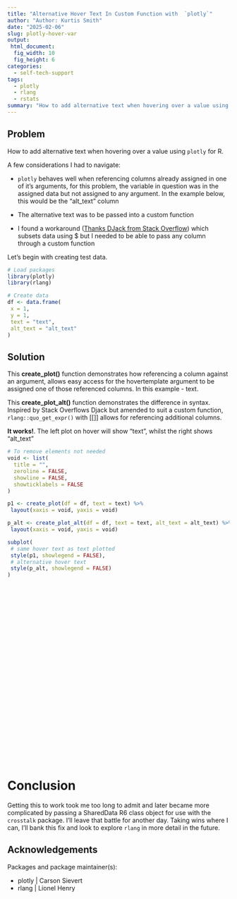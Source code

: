 ```yaml
---
title: "Alternative Hover Text In Custom Function with  `plotly`"
author: "Author: Kurtis Smith"
date: "2025-02-06"
slug: plotly-hover-var
output: 
 html_document:
  fig_width: 10
  fig_height: 6
categories:
  - self-tech-support
tags:
  - plotly
  - rlang
  - rstats
summary: "How to add alternative text when hovering over a value using `plotly` for R."
---
```


<script src="{{< blogdown/postref >}}index_files/htmlwidgets/htmlwidgets.js"></script>
<script src="{{< blogdown/postref >}}index_files/plotly-binding/plotly.js"></script>
<script src="{{< blogdown/postref >}}index_files/typedarray/typedarray.min.js"></script>
<script src="{{< blogdown/postref >}}index_files/jquery/jquery.min.js"></script>
<link href="{{< blogdown/postref >}}index_files/crosstalk/css/crosstalk.min.css" rel="stylesheet" />
<script src="{{< blogdown/postref >}}index_files/crosstalk/js/crosstalk.min.js"></script>
<link href="{{< blogdown/postref >}}index_files/plotly-htmlwidgets-css/plotly-htmlwidgets.css" rel="stylesheet" />
<script src="{{< blogdown/postref >}}index_files/plotly-main/plotly-latest.min.js"></script>

## Problem

How to add alternative text when hovering over a value using `plotly` for R.

A few considerations I had to navigate:

- `plotly` behaves well when referencing columns already assigned in one of it’s arguments, for this problem, the variable in question was in the assigned data but not assigned to any argument. In the example below, this would be the “alt_text” column

- The alternative text was to be passed into a custom function

- I found a workaround ([Thanks DJack from Stack Overflow](https://stackoverflow.com/posts/49902288/revisions)) which subsets data using \$ but I needed to be able to pass any column through a custom function

Let’s begin with creating test data.

``` r
# Load packages
library(plotly)
library(rlang)

# Create data
df <- data.frame(
 x = 1,
 y = 1,
 text = "text",
 alt_text = "alt_text"
)
```

## Solution

This **create_plot()** function demonstrates how referencing a column against an argument, allows easy access for the hovertemplate argument to be assigned one of those referenced columns. In this example - text.

This **create_plot_alt()** function demonstrates the difference in syntax. Inspired by Stack Overflows Djack but amended to suit a custom function, `rlang::quo_get_expr()` with \[\[\]\] allows for referencing additional columns.

**It works!**. The left plot on hover will show “text”, whilst the right shows “alt_text”

``` r
# To remove elements not needed
void <- list(
  title = "",
  zeroline = FALSE,
  showline = FALSE,
  showticklabels = FALSE
)

p1 <- create_plot(df = df, text = text) %>% 
 layout(xaxis = void, yaxis = void)

p_alt <- create_plot_alt(df = df, text = text, alt_text = alt_text) %>% 
 layout(xaxis = void, yaxis = void)

subplot(
 # same hover text as text plotted
 style(p1, showlegend = FALSE),
 # alternative hover text
 style(p_alt, showlegend = FALSE) 
)
```

<div id="htmlwidget-1" style="width:700px;height:400px;" class="plotly html-widget"></div>
<script type="application/json" data-for="htmlwidget-1">{"x":{"data":[{"x":[1],"y":[1],"mode":"text+marker","text":"text","hovertemplate":"text","textfont":{"size":50,"color":"#b44046"},"type":"scatter","marker":{"color":"rgba(31,119,180,1)","line":{"color":"rgba(31,119,180,1)"}},"error_y":{"color":"rgba(31,119,180,1)"},"error_x":{"color":"rgba(31,119,180,1)"},"line":{"color":"rgba(31,119,180,1)"},"xaxis":"x","yaxis":"y","frame":null,"showlegend":false},{"x":[1],"y":[1],"mode":"text+marker","text":"text","textfont":{"size":50,"color":"#57a2a4"},"hovertemplate":"alt_text","type":"scatter","marker":{"color":"rgba(255,127,14,1)","line":{"color":"rgba(255,127,14,1)"}},"error_y":{"color":"rgba(255,127,14,1)"},"error_x":{"color":"rgba(255,127,14,1)"},"line":{"color":"rgba(255,127,14,1)"},"xaxis":"x2","yaxis":"y2","frame":null,"showlegend":false}],"layout":{"xaxis":{"domain":[0,0.47999999999999998],"automargin":true,"zeroline":false,"showline":false,"showticklabels":false,"anchor":"y"},"xaxis2":{"domain":[0.52000000000000002,1],"automargin":true,"zeroline":false,"showline":false,"showticklabels":false,"anchor":"y2"},"yaxis2":{"domain":[0,1],"automargin":true,"zeroline":false,"showline":false,"showticklabels":false,"anchor":"x2"},"yaxis":{"domain":[0,1],"automargin":true,"zeroline":false,"showline":false,"showticklabels":false,"anchor":"x"},"annotations":[],"shapes":[],"images":[],"width":700,"height":400,"margin":{"b":40,"l":60,"t":25,"r":10},"hovermode":"closest","showlegend":false},"attrs":{"1b8473d4307a":{"x":{},"y":{},"mode":"text+marker","text":{},"hovertemplate":{},"textfont":{"size":50,"color":"#b44046"},"alpha_stroke":1,"sizes":[10,100],"spans":[1,20],"type":"scatter"},"1b8478365827":{"x":{},"y":{},"mode":"text+marker","text":{},"textfont":{"size":50,"color":"#57a2a4"},"hovertemplate":"alt_text","alpha_stroke":1,"sizes":[10,100],"spans":[1,20],"type":"scatter"}},"source":"A","config":{"modeBarButtonsToAdd":["hoverclosest","hovercompare"],"showSendToCloud":false},"highlight":{"on":"plotly_click","persistent":false,"dynamic":false,"selectize":false,"opacityDim":0.20000000000000001,"selected":{"opacity":1},"debounce":0},"subplot":true,"shinyEvents":["plotly_hover","plotly_click","plotly_selected","plotly_relayout","plotly_brushed","plotly_brushing","plotly_clickannotation","plotly_doubleclick","plotly_deselect","plotly_afterplot","plotly_sunburstclick"],"base_url":"https://plot.ly"},"evals":[],"jsHooks":[]}</script>

# Conclusion

Getting this to work took me too long to admit and later became more complicated by passing a SharedData R6 class object for use with the `crosstalk` package. I’ll leave that battle for another day. Taking wins where I can, I’ll bank this fix and look to explore `rlang` in more detail in the future.

## Acknowledgements

Packages and package maintainer(s):

- plotly \| Carson Sievert
- rlang \| Lionel Henry
